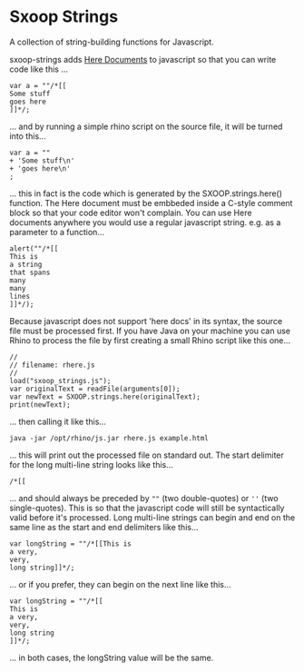 # Sxoop Strings

A collection of string-building functions for Javascript.

sxoop-strings adds [Here Documents][h] to javascript so that you can
write code like this ...

    var a = ""/*[[
    Some stuff
    goes here
    ]]*/;

... and by running a simple rhino script on the source file, it will
be turned into this...

    var a = ""
    + 'Some stuff\n'
    + 'goes here\n'
    ;

... this in fact is the code which is generated by the
SXOOP.strings.here() function. The Here document must be embbeded
inside a C-style comment block so that your code editor won't
complain. You can use Here documents anywhere you would use a regular
javascript string. e.g. as a parameter to a function...

    alert(""/*[[
    This is 
    a string
    that spans
    many 
    many
    lines
    ]]*/);
    
Because javascript does not support 'here docs' in its syntax, the
source file must be processed first. If you have Java on your machine
you can use Rhino to process the file by first creating a small Rhino
script like this one...

    //
    // filename: rhere.js 
    //
    load("sxoop_strings.js");
    var originalText = readFile(arguments[0]);
    var newText = SXOOP.strings.here(originalText);
    print(newText);    
    
... then calling it like this...
 
    java -jar /opt/rhino/js.jar rhere.js example.html
    
... this will print out the processed file on standard out. 
The start delimiter for the long multi-line string looks like this...

    /*[[

... and should always be preceded by `""` (two double-quotes) or `''`
(two single-quotes).  This is so that the javascript code will still
be syntactically valid before it's processed.  Long multi-line strings
can begin and end on the same line as the start and end delimiters
like this...

    var longString = ""/*[[This is
    a very,
    very,
    long string]]*/;

... or if you prefer, they can begin on the next line like this...

    var longString = ""/*[[
    This is
    a very,
    very,
    long string
    ]]*/;

... in both cases, the longString value will be the same.

[h]: http://en.wikipedia.org/wiki/Here_document
    
    
